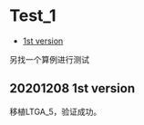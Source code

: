 # Test_1

* [1st version](#20201208-1st-version)

另找一个算例进行测试

## 20201208 1st version

移植LTGA_5，验证成功。